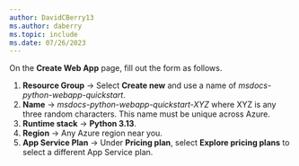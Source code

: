```yaml
---
author: DavidCBerry13
ms.author: daberry
ms.topic: include
ms.date: 07/26/2023
---
```

On the **Create Web App** page, fill out the form as follows.

1. **Resource Group** &rarr; Select **Create new** and use a name of *msdocs-python-webapp-quickstart*.
1. **Name** &rarr; *msdocs-python-webapp-quickstart-XYZ* where XYZ is any three random characters. This name must be unique across Azure.
1. **Runtime stack** &rarr; **Python 3.13**.
1. **Region** &rarr; Any Azure region near you.
1. **App Service Plan** &rarr; Under **Pricing plan**, select **Explore pricing plans** to select a different App Service plan.